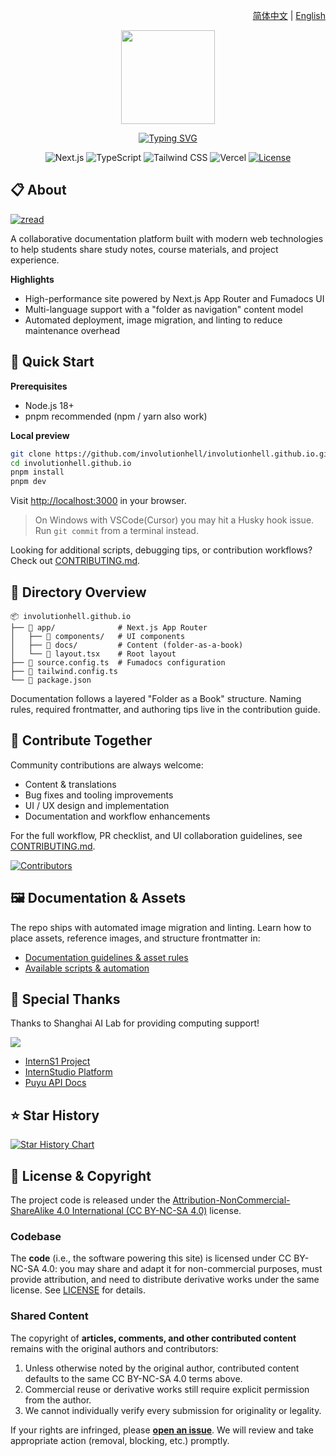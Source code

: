 <p align="right">
  <a href="./README.md">简体中文</a> | <a href="./README.en.md">English</a>
</p>

<p align="center">
  <a href="https://involutionhell.com">
    <img src="./public/mascot.svg" width="150">
  </a>
</p>
<p align="center"><a href="https://git.io/typing-svg"><img src="https://readme-typing-svg.demolab.com/?font=Fira+Code&weight=700&size=32&pause=1000&color=f6671b&center=true&vCenter=true&width=280&lines=Involution+Hell&duration=3000" alt="Typing SVG" /></a></p>

<p align="center">
  <img alt="Next.js" src="https://img.shields.io/badge/Next.js-000000?style=for-the-badge&logo=nextdotjs&logoColor=white" />
  <img alt="TypeScript" src="https://img.shields.io/badge/TypeScript-3178C6?style=for-the-badge&logo=typescript&logoColor=white" />
  <img alt="Tailwind CSS" src="https://img.shields.io/badge/Tailwind_CSS-38B2AC?style=for-the-badge&logo=tailwindcss&logoColor=white" />
  <img alt="Vercel" src="https://img.shields.io/badge/Vercel-000000?style=for-the-badge&logo=vercel&logoColor=white" />
  <a href="https://github.com/InvolutionHell/involutionhell.github.io/blob/main/LICENSE">
    <img alt="License" src="https://img.shields.io/github/license/InvolutionHell/involutionhell.github.io?style=for-the-badge&color=blue">
  </a>
</p>

## 📋 About

[![zread](https://img.shields.io/badge/Ask_Zread-_.svg?style=flat&color=00b0aa&labelColor=000000&logo=data%3Aimage%2Fsvg%2Bxml%3Bbase64%2CPHN2ZyB3aWR0aD0iMTYiIGhlaWdodD0iMTYiIHZpZXdCb3g9IjAgMCAxNiAxNiIgZmlsbD0ibm9uZSIgeG1sbnM9Imh0dHA6Ly93d3cudzMub3JnLzIwMDAvc3ZnIj4KPHBhdGggZD0iTTQuOTYxNTYgMS42MDAxSDIuMjQxNTZDMS44ODgxIDEuNjAwMSAxLjYwMTU2IDEuODg2NjQgMS42MDE1NiAyLjI0MDFWNC45NjAxQzEuNjAxNTYgNS4zMTM1NiAxLjg4ODEgNS42MDAxIDIuMjQxNTYgNS42MDAxSDQuOTYxNTZDNS4zMTUwMiA1LjYwMDEgNS42MDE1NiA1LjMxMzU2IDUuNjAxNTYgNC45NjAxVjIuMjQwMUM1LjYwMTU2IDEuODg2NjQgNS4zMTUwMiAxLjYwMDEgNC45NjE1NiAxLjYwMDFaIiBmaWxsPSIjZmZmIi8%2BCjxwYXRoIGQ9Ik00Ljk2MTU2IDEwLjM5OTlIMi4yNDE1NkMxLjg4ODEgMTAuMzk5OSAxLjYwMTU2IDEwLjY4NjQgMS42MDE1NiAxMS4wMzk5VjEzLjc1OTlDMS42MDE1NiAxNC4xMTM0IDEuODg4MSAxNC4zOTk5IDIuMjQxNTYgMTQuMzk5OUg0Ljk2MTU2QzUuMzE1MDIgMTQuMzk5OSA1LjYwMTU2IDE0LjExMzQgNS42MDE1NiAxMy43NTk5VjExLjAzOTlDNS42MDE1NiAxMC42ODY0IDUuMzE1MDIgMTAuMzk5OSA0Ljk2MTU2IDEwLjM5OTlaIiBmaWxsPSIjZmZmIi8%2BCjxwYXRoIGQ9Ik0xMy43NTg0IDEuNjAwMUgxMS4wMzg0QzEwLjY4NSAxLjYwMDEgMTAuMzk4NCAxLjg4NjY0IDEwLjM5ODQgMi4yNDAxVjQuOTYwMUMxMC4zOTg0IDUuMzEzNTYgMTAuNjg1IDUuNjAwMSAxMS4wMzg0IDUuNjAwMUgxMy43NTg0QzE0LjExMTkgNS42MDAxIDE0LjM5ODQgNS4zMTM1NiAxNC4zOTg0IDQuOTYwMVYyLjI0MDFDMTQuMzk4NCAxLjg4NjY0IDE0LjExMTkgMS42MDAxIDEzLjc1ODQgMS42MDAxWiIgZmlsbD0iI2ZmZiIvPgo8cGF0aCBkPSJNNCAxMkwxMiA0TDQgMTJaIiBmaWxsPSIjZmZmIi8%2BCjxwYXRoIGQ9Ik00IDEyTDEyIDQiIHN0cm9rZT0iI2ZmZiIgc3Ryb2tlLXdpZHRoPSIxLjUiIHN0cm9rZS1saW5lY2FwPSJyb3VuZCIvPgo8L3N2Zz4K&logoColor=ffffff)](https://zread.ai/InvolutionHell/involutionhell.github.io)

A collaborative documentation platform built with modern web technologies to help students share study notes, course materials, and project experience.

**Highlights**

- High-performance site powered by Next.js App Router and Fumadocs UI
- Multi-language support with a "folder as navigation" content model
- Automated deployment, image migration, and linting to reduce maintenance overhead

## 🚀 Quick Start

**Prerequisites**

- Node.js 18+
- pnpm recommended (npm / yarn also work)

**Local preview**

```bash
git clone https://github.com/involutionhell/involutionhell.github.io.git
cd involutionhell.github.io
pnpm install
pnpm dev
```

Visit [http://localhost:3000](http://localhost:3000) in your browser.

> On Windows with VSCode(Cursor) you may hit a Husky hook issue. Run `git commit` from a terminal instead.

Looking for additional scripts, debugging tips, or contribution workflows? Check out [CONTRIBUTING.md](CONTRIBUTING.md).

## 📁 Directory Overview

```
📦 involutionhell.github.io
├── 📂 app/              # Next.js App Router
│   ├── 📂 components/   # UI components
│   ├── 📂 docs/         # Content (folder-as-a-book)
│   └── 📄 layout.tsx    # Root layout
├── 📄 source.config.ts  # Fumadocs configuration
├── 📄 tailwind.config.ts
└── 📄 package.json
```

Documentation follows a layered "Folder as a Book" structure. Naming rules, required frontmatter, and authoring tips live in the contribution guide.

## 🤝 Contribute Together

Community contributions are always welcome:

- Content & translations
- Bug fixes and tooling improvements
- UI / UX design and implementation
- Documentation and workflow enhancements

For the full workflow, PR checklist, and UI collaboration guidelines, see [CONTRIBUTING.md](CONTRIBUTING.md).

[![Contributors](https://contrib.rocks/image?repo=InvolutionHell/involutionhell.github.io)](https://github.com/InvolutionHell/involutionhell.github.io/graphs/contributors)

## 🖼️ Documentation & Assets

The repo ships with automated image migration and linting. Learn how to place assets, reference images, and structure frontmatter in:

- [Documentation guidelines & asset rules](CONTRIBUTING.md#-文档规范)
- [Available scripts & automation](CONTRIBUTING.md#-可用脚本)

## 🙏 Special Thanks

Thanks to Shanghai AI Lab for providing computing support!

![](./public/shanghaiailab.png)

- [InternS1 Project](https://github.com/InternLM/Intern-S1/tree/main)
- [InternStudio Platform](https://studio.intern-ai.org.cn/console/dashboard)
- [Puyu API Docs](https://internlm.intern-ai.org.cn/api/document)

## ⭐️ Star History

[![Star History Chart](https://api.star-history.com/svg?repos=InvolutionHell/involutionhell.github.io&type=Date)](https://star-history.com/#InvolutionHell/involutionhell.github.io&Date)

## 📜 License & Copyright

The project code is released under the [Attribution-NonCommercial-ShareAlike 4.0 International (CC BY-NC-SA 4.0)](LICENSE) license.

### Codebase

The **code** (i.e., the software powering this site) is licensed under CC BY-NC-SA 4.0: you may share and adapt it for non-commercial purposes, must provide attribution, and need to distribute derivative works under the same license. See [LICENSE](LICENSE) for details.

### Shared Content

The copyright of **articles, comments, and other contributed content** remains with the original authors and contributors:

1. Unless otherwise noted by the original author, contributed content defaults to the same CC BY-NC-SA 4.0 terms above.
2. Commercial reuse or derivative works still require explicit permission from the author.
3. We cannot individually verify every submission for originality or legality.

If your rights are infringed, please **[open an issue](https://github.com/InvolutionHell/involutionhell.github.io/issues/new)**. We will review and take appropriate action (removal, blocking, etc.) promptly.
